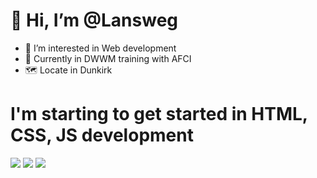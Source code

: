 # 👋 Hi, I’m @Lansweg
- 👀 I’m interested in Web development
- 🚀 Currently in DWWM training with AFCI
- 🗺️ Locate in Dunkirk

# I'm starting to get started in HTML, CSS, JS development
![](https://github.com/Lansweg/TEST-SITE/blob/main/pic/icon/svg/html.svg)
![](https://github.com/Lansweg/TEST-SITE/blob/main/pic/icon/svg/css.svg)
![](https://github.com/Lansweg/TEST-SITE/blob/main/pic/icon/svg/js.svg)

<!---
Lansweg/Lansweg is a ✨ special ✨ repository because its `README.md` (this file) appears on your GitHub profile.
You can click the Preview link to take a look at your changes.
--->
